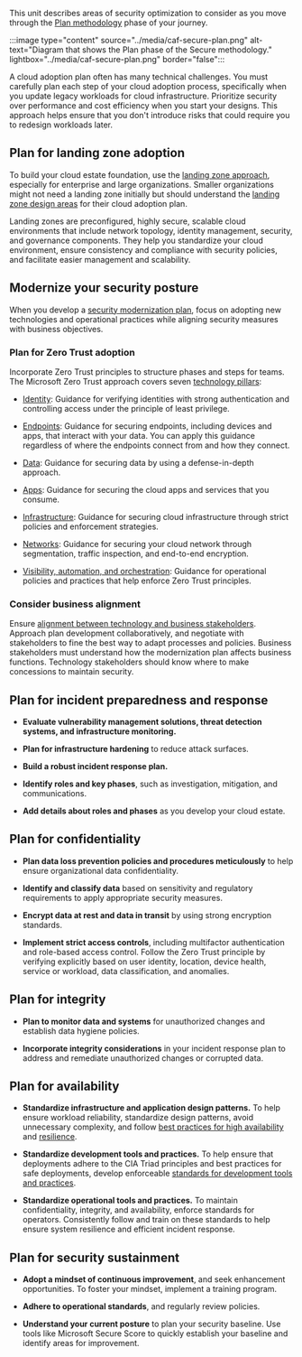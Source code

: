This unit describes areas of security optimization to consider as you move through the [Plan methodology](/azure/cloud-adoption-framework/secure/plan/) phase of your journey.

:::image type="content" source="../media/caf-secure-plan.png" alt-text="Diagram that shows the Plan phase of the Secure methodology." lightbox="../media/caf-secure-plan.png" border="false":::

A cloud adoption plan often has many technical challenges. You must carefully plan each step of your cloud adoption process, specifically when you update legacy workloads for cloud infrastructure. Prioritize security over performance and cost efficiency when you start your designs. This approach helps ensure that you don't introduce risks that could require you to redesign workloads later.

## Plan for landing zone adoption

To build your cloud estate foundation, use the [landing zone approach](/azure/cloud-adoption-framework/secure/plan#plan-for-landing-zone-adoption), especially for enterprise and large organizations. Smaller organizations might not need a landing zone initially but should understand the [landing zone design areas](/azure/cloud-adoption-framework/ready/landing-zone/design-areas) for their cloud adoption plan.

Landing zones are preconfigured, highly secure, scalable cloud environments that include network topology, identity management, security, and governance components. They help you standardize your cloud environment, ensure consistency and compliance with security policies, and facilitate easier management and scalability.

## Modernize your security posture

When you develop a [security modernization plan](/azure/cloud-adoption-framework/secure/plan#security-posture-modernization), focus on adopting new technologies and operational practices while aligning security measures with business objectives.

### Plan for Zero Trust adoption

Incorporate Zero Trust principles to structure phases and steps for teams. The Microsoft Zero Trust approach covers seven [technology pillars](/azure/cloud-adoption-framework/secure/plan#zero-trust-technology-pillars):

- [Identity](/security/zero-trust/deploy/identity): Guidance for verifying identities with strong authentication and controlling access under the principle of least privilege.

- [Endpoints](/security/zero-trust/deploy/endpoints): Guidance for securing endpoints, including devices and apps, that interact with your data. You can apply this guidance regardless of where the endpoints connect from and how they connect.

- [Data](/security/zero-trust/deploy/data): Guidance for securing data by using a defense-in-depth approach.

- [Apps](/security/zero-trust/deploy/applications): Guidance for securing the cloud apps and services that you consume.

- [Infrastructure](/security/zero-trust/deploy/infrastructure): Guidance for securing cloud infrastructure through strict policies and enforcement strategies.

- [Networks](/security/zero-trust/deploy/networks): Guidance for securing your cloud network through segmentation, traffic inspection, and end-to-end encryption.

- [Visibility, automation, and orchestration](/security/zero-trust/deploy/visibility-automation-orchestration): Guidance for operational policies and practices that help enforce Zero Trust principles.

### Consider business alignment

Ensure [alignment between technology and business stakeholders](/azure/cloud-adoption-framework/secure/plan#business-alignment). Approach plan development collaboratively, and negotiate with stakeholders to fine the best way to adapt processes and policies. Business stakeholders must understand how the modernization plan affects business functions. Technology stakeholders should know where to make concessions to maintain security.

## Plan for incident preparedness and response

- **Evaluate vulnerability management solutions, threat detection systems, and infrastructure monitoring.**

- **Plan for infrastructure hardening** to reduce attack surfaces.
- **Build a robust incident response plan.**
- **Identify roles and key phases**, such as investigation, mitigation, and communications.
- **Add details about roles and phases** as you develop your cloud estate.

## Plan for confidentiality

- **Plan data loss prevention policies and procedures meticulously** to help ensure organizational data confidentiality.

- **Identify and classify data** based on sensitivity and regulatory requirements to apply appropriate security measures.
- **Encrypt data at rest and data in transit** by using strong encryption standards.
- **Implement strict access controls**, including multifactor authentication and role-based access control. Follow the Zero Trust principle by verifying explicitly based on user identity, location, device health, service or workload, data classification, and anomalies.

## Plan for integrity

- **Plan to monitor data and systems** for unauthorized changes and establish data hygiene policies.

- **Incorporate integrity considerations** in your incident response plan to address and remediate unauthorized changes or corrupted data.

## Plan for availability

- **Standardize infrastructure and application design patterns.** To help ensure workload reliability, standardize design patterns, avoid unnecessary complexity, and follow [best practices for high availability](/azure/well-architected/reliability/redundancy) and [resilience](/azure/well-architected/reliability/self-preservation).

- **Standardize development tools and practices.** To help ensure that deployments adhere to the CIA Triad principles and best practices for safe deployments, develop enforceable [standards for development tools and practices](/azure/well-architected/operational-excellence/formalize-development-practices).
- **Standardize operational tools and practices.** To maintain confidentiality, integrity, and availability, enforce standards for operators. Consistently follow and train on these standards to help ensure system resilience and efficient incident response.

## Plan for security sustainment

- **Adopt a mindset of continuous improvement**, and seek enhancement opportunities. To foster your mindset, implement a training program.

- **Adhere to operational standards**, and regularly review policies.
- **Understand your current posture** to plan your security baseline. Use tools like Microsoft Secure Score to quickly establish your baseline and identify areas for improvement.